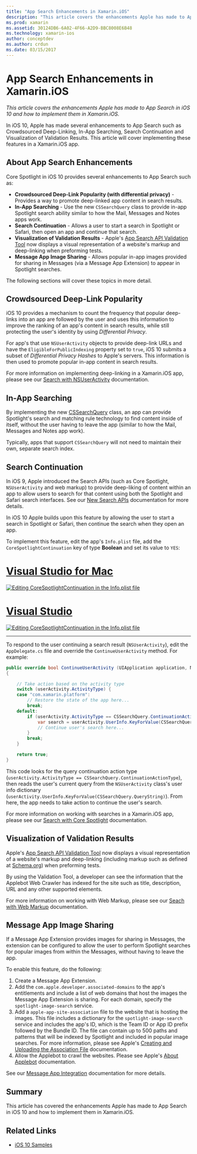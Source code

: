 ```yaml
---
title: "App Search Enhancements in Xamarin.iOS"
description: "This article covers the enhancements Apple has made to App Search in iOS 10 and how to implement them in Xamarin.iOS."
ms.prod: xamarin
ms.assetid: 30124DB6-6A02-4F66-A2D9-BBC8008E6B48
ms.technology: xamarin-ios
author: conceptdev
ms.author: crdun
ms.date: 03/15/2017
---
```


# App Search Enhancements in Xamarin.iOS

_This article covers the enhancements Apple has made to App Search in iOS 10 and how to implement them in Xamarin.iOS._

In iOS 10, Apple has made several enhancements to App Search such as Crowdsourced Deep-Linking, In-App Searching, Search Continuation and Visualization of Validation Results. This article will cover implementing these features in a Xamarin.iOS app.

## About App Search Enhancements

Core Spotlight in iOS 10 provides several enhancements to App Search such as:

- **Crowdsourced Deep-Link Popularity (with differential privacy)** - Provides a way to promote deep-linked app content in search results.
- **In-App Searching** - Use the new `CSSearchQuery` class to provide in-app Spotlight search ability similar to how the Mail, Messages and Notes apps work.
- **Search Continuation** - Allows a user to start a search in Spotlight or Safari, then open an app and continue that search.
- **Visualization of Validation Results** - Apple's [App Search API Validation Tool](https://search.developer.apple.com/appsearch-validation-tool) now displays a visual representation of a website's markup and deep-linking when preforming tests.
- **Message App Image Sharing** - Allows popular in-app images provided for sharing in Messages (via a Message App Extension) to appear in Spotlight searches.

The following sections will cover these topics in more detail.

## Crowdsourced Deep-Link Popularity

iOS 10 provides a mechanism to count the frequency that popular deep-links into an app are followed by the user and uses this information to improve the ranking of an app's content in search results, while still protecting the user's identity by using *Differential Privacy*.

For app's that use `NSUserActivity` objects to provide deep-link URLs and have the `EligibleForPublicIndexing` property set to `true`, iOS 10 submits a subset of *Differential Privacy Hashes* to Apple's servers. This information is then used to promote popular in-app content in search results.

For more information on implementing deep-linking in a Xamarin.iOS app, please see our [Search with NSUserActivity](~/ios/platform/search/nsuseractivity.md) documentation.

## In-App Searching

By implementing the new [CSSearchQuery](https://developer.apple.com/reference/corespotlight/cssearchquery) class, an app can provide Spotlight's search and matching rule technology to find content inside of itself, without the user having to leave the app (similar to how the Mail, Messages and Notes app work).

Typically, apps that support `CSSearchQuery` will not need to maintain their own, separate search index.

## Search Continuation

In iOS 9, Apple introduced the Search APIs (such as Core Spotlight, `NSUserActivity` and web markup) to provide deep-liking of content within an app to allow users to search for that content using both the Spotlight and Safari search interfaces. See our [New Search APIs](~/ios/platform/search/index.md) documentation for more details.

In iOS 10 Apple builds upon this feature by allowing the user to start a search in Spotlight or Safari, then continue the search when they open an app.

To implement this feature, edit the app's `Info.plist` file, add the `CoreSpotlightContinuation` key of type **Boolean** and set its value to `YES`:

# [Visual Studio for Mac](#tab/macos)

[![Editing CoreSpotlightContinuation in the Info.plist file](app-search-enhancements-images/search01.png)](app-search-enhancements-images/search01.png#lightbox)

# [Visual Studio](#tab/windows)

[![Editing CoreSpotlightContinuation in the Info.plist file](app-search-enhancements-images/searchw01.png)](app-search-enhancements-images/search01.png#lightbox)

-----

To respond to the user continuing a search result (`NSUserActivity`), edit the `AppDelegate.cs` file and override the `ContinueUserActivity` method. For example:

```csharp
public override bool ContinueUserActivity (UIApplication application, NSUserActivity userActivity, UIApplicationRestorationHandler completionHandler)
{

    // Take action based on the activity type
    switch (userActivity.ActivityType) {
    case "com.xamarin.platform":
        // Restore the state of the app here...
        break;
    default:
        if (userActivity.ActivityType == CSSearchQuery.ContinuationActionType) {
            var search = userActivity.UserInfo.KeyForValue(CSSearchQuery.QueryString);
            // Continue user's search here...
        }
        break;
    }

    return true;
}
```

This code looks for the query continuation action type (`userActivity.ActivityType == CSSearchQuery.ContinuationActionType`), then reads the user's current query from the `NSUserActivity` class's user info dictionary (`userActivity.UserInfo.KeyForValue(CSSearchQuery.QueryString)`). From here, the app needs to take action to continue the user's search.

For more information on working with searches in a Xamarin.iOS app, please see our [Search with Core Spotlight](~/ios/platform/search/corespotlight.md) documentation.

## Visualization of Validation Results

Apple's [App Search API Validation Tool](https://search.developer.apple.com/appsearch-validation-tool) now displays a visual representation of a website's markup and deep-linking (including markup such as defined at [Schema.org](http://schema.org/)) when preforming tests.

By using the Validation Tool, a developer can see the information that the Applebot Web Crawler has indexed for the site such as title, description, URL and any other supported elements.

For more information on working with Web Markup, please see our [Seach with Web Markup](~/ios/platform/search/web-markup.md) documentation.

## Message App Image Sharing

If a Message App Extension provides images for sharing in Messages, the extension can be configured to allow the user to perform Spotlight searches for popular images from within the Messages, without having to leave the app.

To enable this feature, do the following:

1. Create a Message App Extension.
2. Add the `com.apple.developer.associated-domains` to the app's entitlements and include a list of web domains that host the images the Message App Extension is sharing. For each domain, specify the `spotlight-image-search` service.
3. Add a `apple-app-site-association` file to the website that is hosting the images. This file includes a dictionary for the `spotlight-image-search` service and includes the app's ID, which is the Team ID or App ID prefix followed by the Bundle ID. The file can contain up to 500 paths and patterns that will be indexed by Spotlight and included in popular image searches. For more information, please see Apple's [Creating and Uploading the Association File](https://developer.apple.com/library/prerelease/content/documentation/General/Conceptual/AppSearch/UniversalLinks.html#//apple_ref/doc/uid/TP40016308-CH12-SW4) documentation.
4. Allow the Applebot to crawl the websites. Please see Apple's [About Applebot](https://support.apple.com/HT204683) documentation.

See our [Message App Integration](~/ios/platform/message-app-integration/index.md) documentation for more details.

## Summary

This article has covered the enhancements Apple has made to App Search in iOS 10 and how to implement them in Xamarin.iOS.

## Related Links

- [iOS 10 Samples](https://docs.microsoft.com/samples/browse/?products=xamarin&term=Xamarin.iOS+iOS10)
